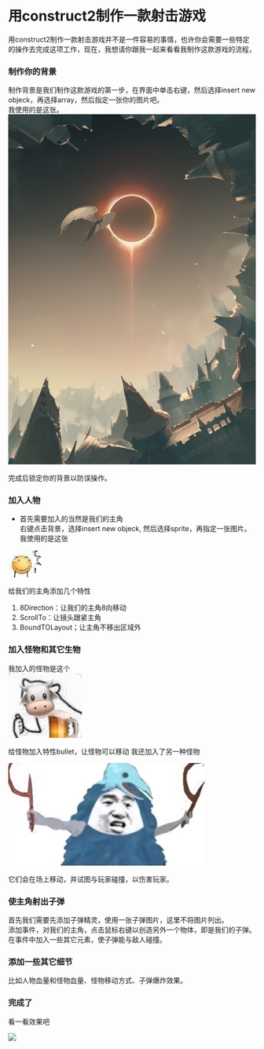 # 用construct2制作一款射击游戏
用construct2制作一款射击游戏并不是一件容易的事情，也许你会需要一些特定的操作去完成这项工作，现在，我想请你跟我一起来看看我制作这款游戏的流程，

### 制作你的背景
制作背景是我们制作这款游戏的第一步，在界面中单击右键，然后选择insert new objeck，再选择array，然后指定一张你的图片吧。  
我使用的是这张。    
![](images/bg.jpg)   

完成后锁定你的背景以防误操作。

### 加入人物  
- 首先需要加入的当然是我们的主角  
右键点击背景，选择insert new objeck, 然后选择sprite，再指定一张图片。  
我使用的是这张  

![](images/滑稽2.jpg)

给我们的主角添加几个特性
1. 8Direction：让我们的主角8向移动  
2. ScrollTo：让镜头跟紧主角
3. BoundTOLayout；让主角不移出区域外

### 加入怪物和其它生物  

我加入的怪物是这个  
![](images/niupi2.jpg)

给怪物加入特性bullet，让怪物可以移动
我还加入了另一种怪物  

![](images/kakaa2.jpg)   
 
它们会在场上移动，并试图与玩家碰撞，以伤害玩家。

### 使主角射出子弹

首先我们需要先添加子弹精灵，使用一张子弹图片，这里不将图片列出。  
添加事件，对我们的主角，点击鼠标右键以创造另外一个物体，即是我们的子弹。  
在事件中加入一些其它元素，使子弹能与敌人碰撞。

### 添加一些其它细节  

比如人物血量和怪物血量、怪物移动方式、子弹爆炸效果。


### 完成了

看一看效果吧 

![](iamges/aa.gif)